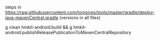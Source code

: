 steps in https://raw.githubusercontent.com/tonisives/tools/master/gradle/deploy-java-mavenCentral.gradle (versions in all files)


g clean hmkit-android:build && g hmkit-android:publishReleasePublicationToMavenCentralRepository